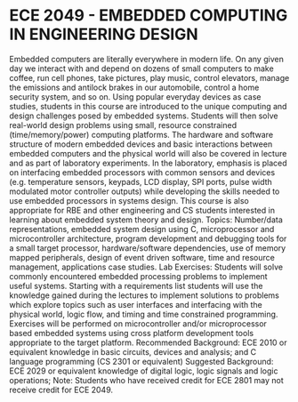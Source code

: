 # ECE 2049 - EMBEDDED COMPUTING IN ENGINEERING DESIGN

Embedded computers are literally everywhere in modern life. On any given day we interact with and depend on dozens of small computers to make coffee, run cell phones, take pictures, play music, control elevators, manage the emissions and antilock brakes in our automobile, control a home security system, and so on. Using popular everyday devices as case studies, students in this course are introduced to the unique computing and design challenges posed by embedded systems. Students will then solve real-world design problems using small, resource constrained (time/memory/power) computing platforms. The hardware and software structure of modern embedded devices and basic interactions between embedded computers and the physical world will also be covered in lecture and as part of laboratory experiments. In the laboratory, emphasis is placed on interfacing embedded processors with common sensors and devices (e.g. temperature sensors, keypads, LCD display, SPI ports, pulse width modulated motor controller outputs) while developing the skills needed to use embedded processors in systems design. This course is also appropriate for RBE and other engineering and CS students interested in learning about embedded system theory and design. Topics: Number/data representations, embedded system design using C, microprocessor and microcontroller architecture, program development and debugging tools for a small target processor, hardware/software dependencies, use of memory mapped peripherals, design of event driven software, time and resource management, applications case studies. Lab Exercises: Students will solve commonly encountered embedded processing problems to implement useful systems. Starting with a requirements list students will use the knowledge gained during the lectures to implement solutions to problems which explore topics such as user interfaces and interfacing with the physical world, logic flow, and timing and time constrained programming. Exercises will be performed on microcontroller and/or microprocessor based embedded systems using cross platform development tools appropriate to the target platform. Recommended Background: ECE 2010 or equivalent knowledge in basic circuits, devices and analysis; and C language programming (CS 2301 or equivalent) Suggested Background: ECE 2029 or equivalent knowledge of digital logic, logic signals and logic operations; Note: Students who have received credit for ECE 2801 may not receive credit for ECE 2049.